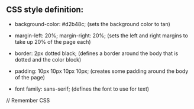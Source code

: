 ## CSS style definition:

- background-color: #d2b48c; (sets the background color to tan)

- margin-left: 20%; margin-right: 20%; (sets the left and right margins to take up 20% of the page each)

- border: 2px dotted black; (defines a border around the body that is dotted and the color block)

- padding: 10px 10px 10px 10px; (creates some padding around the body of the page)

- font family: sans-serif; (defines the font to use for text)

// Remember CSS <style> element should always be inside the <head> element.

// Comment in CSS is /* ... */
